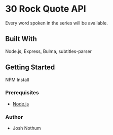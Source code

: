 # 30 Rock Quote API

Every word spoken in the series will be available.

## Built With

Node.js, Express, Bulma, subtitles-parser

## Getting Started

NPM Install

### Prerequisites

- [Node.js](https://nodejs.org/en/)

### Author

* Josh Nothum
